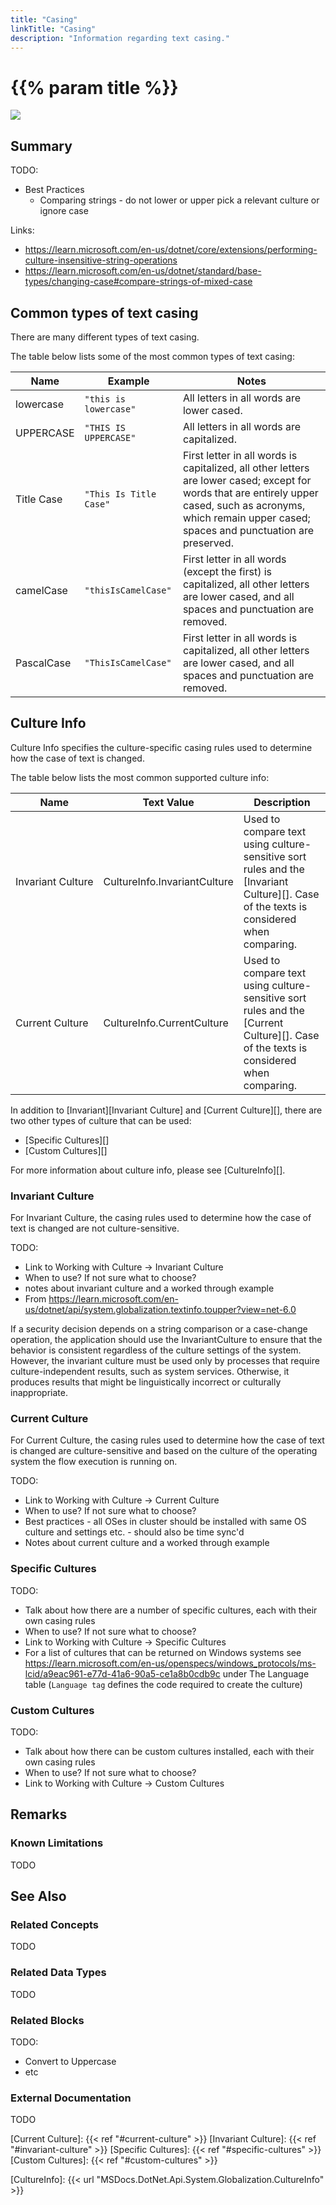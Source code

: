 ```yaml
---
title: "Casing"
linkTitle: "Casing"
description: "Information regarding text casing."
---
```


# {{% param title %}}

<img src="/images/work-in-progress.jpg">

## Summary

TODO:

- Best Practices
  - Comparing strings - do not lower or upper pick a relevant culture or ignore case

Links:

- https://learn.microsoft.com/en-us/dotnet/core/extensions/performing-culture-insensitive-string-operations
- https://learn.microsoft.com/en-us/dotnet/standard/base-types/changing-case#compare-strings-of-mixed-case

## Common types of text casing

There are many different types of text casing.

The table below lists some of the most common types of text casing:

| Name      | Example                    | Notes       |
|-----------|----------------------------|-------------|
| lowercase | `"this is lowercase"` | All letters in all words are lower cased. |
| UPPERCASE | `"THIS IS UPPERCASE"` | All letters in all words are capitalized. |
| Title Case | `"This Is Title Case"` | First letter in all words is capitalized, all other letters are lower cased; except for words that are entirely upper cased, such as acronyms, which remain upper cased; spaces and punctuation are preserved. |
| camelCase | `"thisIsCamelCase"` | First letter in all words (except the first) is capitalized, all other letters are lower cased, and all spaces and punctuation are removed. |
| PascalCase | `"ThisIsCamelCase"` | First letter in all words is capitalized, all other letters are lower cased, and all spaces and punctuation are removed. |

## Culture Info

Culture Info specifies the culture-specific casing rules used to determine how the case of text is changed.

The table below lists the most common supported culture info:

| Name     | Text&nbsp;Value | Description |
|----------|-----------------|-------------|
| Invariant&nbsp;Culture | CultureInfo.InvariantCulture | Used to compare text using culture-sensitive sort rules and the [Invariant Culture][]. Case of the texts is considered when comparing. |
| Current&nbsp;Culture | CultureInfo.CurrentCulture | Used to compare text using culture-sensitive sort rules and the [Current Culture][]. Case of the texts is considered when comparing. |

In addition to [Invariant][Invariant Culture] and [Current Culture][], there are two other types of culture that can be used:

- [Specific Cultures][]
- [Custom Cultures][]

For more information about culture info, please see [CultureInfo][].

### Invariant Culture

For Invariant Culture, the casing rules used to determine how the case of text is changed are not culture-sensitive.

TODO:

- Link to Working with Culture -> Invariant Culture
- When to use? If not sure what to choose?
- notes about invariant culture and a worked through example
- From https://learn.microsoft.com/en-us/dotnet/api/system.globalization.textinfo.toupper?view=net-6.0

If a security decision depends on a string comparison or a case-change operation, the application should use the InvariantCulture to ensure that the behavior is consistent regardless of the culture settings of the system. However, the invariant culture must be used only by processes that require culture-independent results, such as system services. Otherwise, it produces results that might be linguistically incorrect or culturally inappropriate.

### Current Culture

For Current Culture, the casing rules used to determine how the case of text is changed are culture-sensitive and based on the culture of the operating system the flow execution is running on.

TODO:

- Link to Working with Culture -> Current Culture
- When to use? If not sure what to choose?
- Best practices - all OSes in cluster should be installed with same OS culture and settings etc. - should also be time sync'd
- Notes about current culture and a worked through example

### Specific Cultures

TODO:

- Talk about how there are a number of specific cultures, each with their own casing rules
- When to use? If not sure what to choose?
- Link to Working with Culture -> Specific Cultures
- For a list of cultures that can be returned on Windows systems see https://learn.microsoft.com/en-us/openspecs/windows_protocols/ms-lcid/a9eac961-e77d-41a6-90a5-ce1a8b0cdb9c under The Language table (`Language tag` defines the code required to create the culture)

### Custom Cultures

TODO:

- Talk about how there can be custom cultures installed, each with their own casing rules
- When to use? If not sure what to choose?
- Link to Working with Culture -> Custom Cultures

## Remarks

### Known Limitations

TODO

## See Also

### Related Concepts

TODO

### Related Data Types

TODO

### Related Blocks

TODO:

- Convert to Uppercase
- etc

### External Documentation

TODO

[Current Culture]: {{< ref "#current-culture" >}}
[Invariant Culture]: {{< ref "#invariant-culture" >}}
[Specific Cultures]: {{< ref "#specific-cultures" >}}
[Custom Cultures]: {{< ref "#custom-cultures" >}}

[CultureInfo]: {{< url "MSDocs.DotNet.Api.System.Globalization.CultureInfo" >}}
